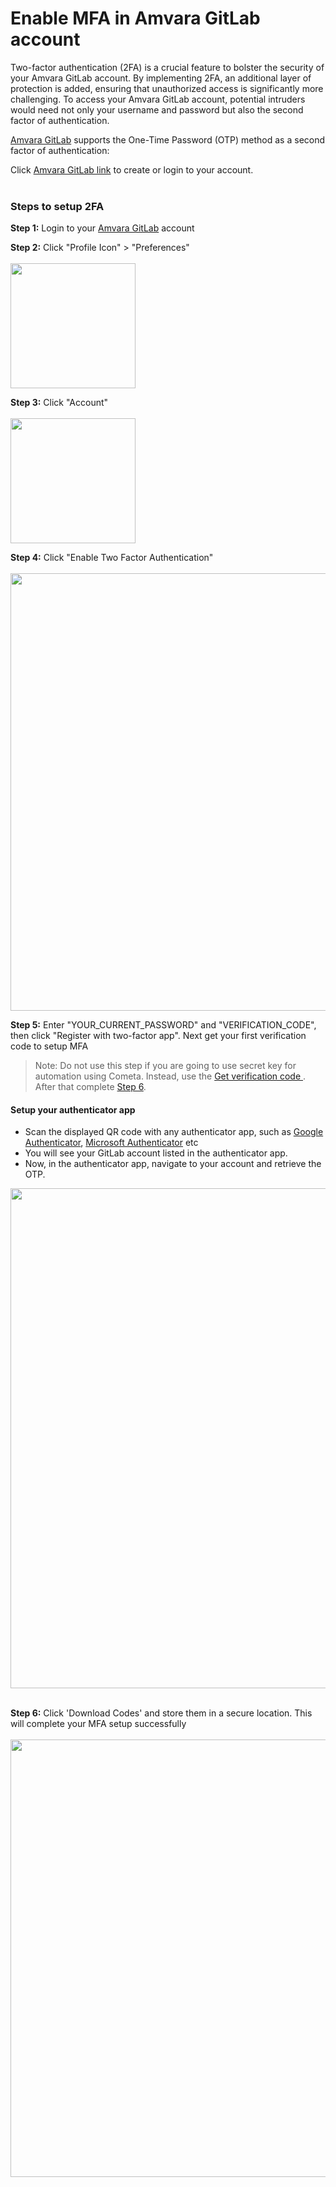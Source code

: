 # Enable MFA in Amvara GitLab account

Two-factor authentication (2FA) is a crucial feature to bolster the security of your Amvara GitLab account. By implementing 2FA, an additional layer of protection is added, ensuring that unauthorized access is significantly more challenging. To access your Amvara GitLab account, potential intruders would need not only your username and password but also the second factor of authentication.

[Amvara GitLab](https://git.amvara.de/) supports the One-Time Password (OTP) method as a second factor of authentication:

Click [Amvara GitLab link](https://git.amvara.de/) to create or login to your account.
<br>
<br>

### Steps to setup 2FA 

**Step 1:** Login to your [Amvara GitLab](https://git.amvara.de/) account 

**Step 2:** Click "Profile Icon" > "Preferences" <br>
<br><img src="img/mfa_screens/preferences.jpg" width="200px"/> <br>

**Step 3:** Click "Account" <br>
<br><img src="img/mfa_screens/AccountButton.jpg" width="200px"/><br>

**Step 4:** Click "Enable Two Factor Authentication" <br>
<br><img src="img/mfa_screens/EnableMFA.jpg" width="700px"/><br>

**Step 5:** Enter "YOUR_CURRENT_PASSWORD" and "VERIFICATION_CODE", then click "Register with two-factor app". Next get your first verification code to setup MFA <br>
    
> Note: Do not use this step if you are going to use secret key for automation using Cometa. Instead, use the <a target="_blank" href="https://github.com/cometa-rocks/cometa_documentation/blob/test/MFA_Authentication_using_cometa.md#:~:text=Get%20verification%20code"> Get verification code </a>. After that complete [Step 6](#STEP-6).
    
#### Setup your authenticator app

* Scan the displayed QR code with any authenticator app, such as [Google Authenticator](https://play.google.com/store/apps/details?id=com.google.android.apps.authenticator2), [Microsoft Authenticator](https://play.google.com/store/apps/details?id=com.azure.authenticator) etc<br>
* You will see your GitLab account listed in the authenticator app.<br>
* Now, in the authenticator app, navigate to your account and retrieve the OTP. <br>

<img src="img/mfa_screens/CodeSetup.jpg" width="800px"/>
<br>
<br>

**Step 6:**<a id="STEP-6"><a> Click 'Download Codes' and store them in a secure location. This will complete your MFA setup successfully<br>
<br><img src="img/mfa_screens/CodesScreen.jpg" width="700px"/><br>
